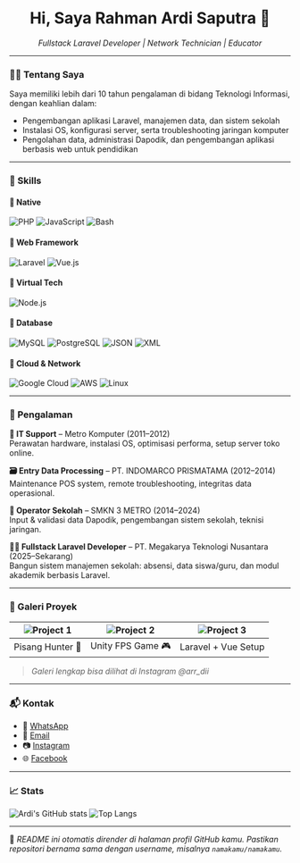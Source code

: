 <h1 align="center">Hi, Saya Rahman Ardi Saputra 👋</h1>
<p align="center">
  <em>Fullstack Laravel Developer | Network Technician | Educator</em>
</p>

---

### 👨‍💻 Tentang Saya

Saya memiliki lebih dari 10 tahun pengalaman di bidang Teknologi Informasi, dengan keahlian dalam:
- Pengembangan aplikasi Laravel, manajemen data, dan sistem sekolah
- Instalasi OS, konfigurasi server, serta troubleshooting jaringan komputer
- Pengolahan data, administrasi Dapodik, dan pengembangan aplikasi berbasis web untuk pendidikan

---

### 🧠 Skills

#### 🔹 Native
![PHP](https://img.shields.io/badge/PHP-black?style=for-the-badge&logo=php)
![JavaScript](https://img.shields.io/badge/JavaScript-black?style=for-the-badge&logo=javascript)
![Bash](https://img.shields.io/badge/Bash-black?style=for-the-badge&logo=gnubash)

#### 🔹 Web Framework
![Laravel](https://img.shields.io/badge/Laravel-red?style=for-the-badge&logo=laravel)
![Vue.js](https://img.shields.io/badge/Vue.js-green?style=for-the-badge&logo=vue.js)

#### 🔹 Virtual Tech
![Node.js](https://img.shields.io/badge/Node.js-339933?style=for-the-badge&logo=nodedotjs)

#### 🔹 Database
![MySQL](https://img.shields.io/badge/MySQL-00758f?style=for-the-badge&logo=mysql)
![PostgreSQL](https://img.shields.io/badge/PostgreSQL-336791?style=for-the-badge&logo=postgresql)
![JSON](https://img.shields.io/badge/JSON-000?style=for-the-badge&logo=json)
![XML](https://img.shields.io/badge/XML-black?style=for-the-badge)

#### 🔹 Cloud & Network
![Google Cloud](https://img.shields.io/badge/Google%20Cloud-4285F4?style=for-the-badge&logo=googlecloud)
![AWS](https://img.shields.io/badge/AWS-232F3E?style=for-the-badge&logo=amazonaws)
![Linux](https://img.shields.io/badge/Linux-black?style=for-the-badge&logo=linux)

---

### 💼 Pengalaman

**🔧 IT Support** – Metro Komputer (2011–2012)  
Perawatan hardware, instalasi OS, optimisasi performa, setup server toko online.

**🗃️ Entry Data Processing** – PT. INDOMARCO PRISMATAMA (2012–2014)  
Maintenance POS system, remote troubleshooting, integritas data operasional.

**🏫 Operator Sekolah** – SMKN 3 METRO (2014–2024)  
Input & validasi data Dapodik, pengembangan sistem sekolah, teknisi jaringan.

**🧑‍💻 Fullstack Laravel Developer** – PT. Megakarya Teknologi Nusantara (2025–Sekarang)  
Bangun sistem manajemen sekolah: absensi, data siswa/guru, dan modul akademik berbasis Laravel.

---

### 📸 Galeri Proyek

| ![Project 1](https://instagram.fcgk27-1.fna.fbcdn.net/your_image1.jpg) | ![Project 2](https://instagram.fcgk27-1.fna.fbcdn.net/your_image2.jpg) | ![Project 3](https://instagram.fcgk27-1.fna.fbcdn.net/your_image3.jpg) |
|:--:|:--:|:--:|
| Pisang Hunter 🍌 | Unity FPS Game 🎮 | Laravel + Vue Setup |

> *Galeri lengkap bisa dilihat di Instagram @arr_dii*

---

### 📬 Kontak

- 📱 [WhatsApp](https://wa.me/6285783986998)
- 📧 [Email](mailto:rahmanardisaputra@gmail.com)
- 📷 [Instagram](https://instagram.com/arr_dii)
- 🌐 [Facebook](https://facebook.com/whatshittooya)

---

### 📈 Stats

![Ardi's GitHub stats](https://github-readme-stats.vercel.app/api?username=rahmanardi53&show_icons=true&theme=default)
![Top Langs](https://github-readme-stats.vercel.app/api/top-langs/?username=rahmanardi53&layout=compact)

---

📝 *README ini otomatis dirender di halaman profil GitHub kamu. Pastikan repositori bernama sama dengan username, misalnya `namakamu/namakamu`.*
